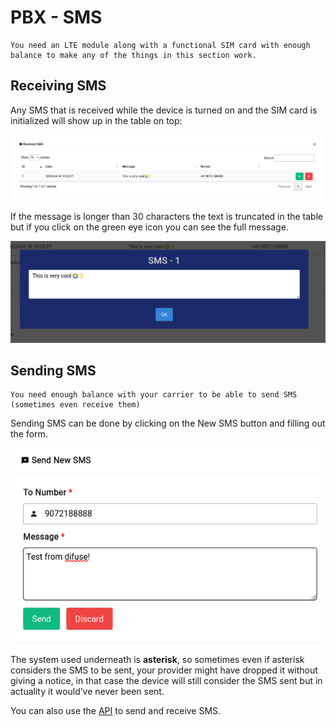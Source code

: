 # PBX - SMS

```admonish info
You need an LTE module along with a functional SIM card with enough balance to make any of the things in this section work.
```

## Receiving SMS

Any SMS that is received while the device is turned on and the SIM card is initialized will show up in the table on top:

<center>
    <a data-fancybox data-src="./img/12.png" data-caption="PBX - SMS - Received SMS">
        <img src="./img/12.png" />
    </a>
</center>

If the message is longer than 30 characters the text is truncated in the table but if you click on the green eye icon you can see the full message.

<center>
    <a data-fancybox data-src="./img/13.png" data-caption="PBX - SMS - Received SMS - Full Message">
        <img src="./img/13.png" />
    </a>
</center>

## Sending SMS

```admonish warning
You need enough balance with your carrier to be able to send SMS (sometimes even receive them)
```

Sending SMS can be done by clicking on the New SMS button and filling out the form.

<center>
    <a data-fancybox data-src="./img/14.png" data-caption="PBX - SMS - New SMS">
        <img src="./img/14.png" />
    </a>
</center>

The system used underneath is **asterisk**, so sometimes even if asterisk considers the SMS to be sent, your provider might have dropped it without giving a notice, in that case the device will still consider the SMS sent but in actuality it would’ve never been sent.

You can also use the [API](/api/index.html) to send and receive SMS.